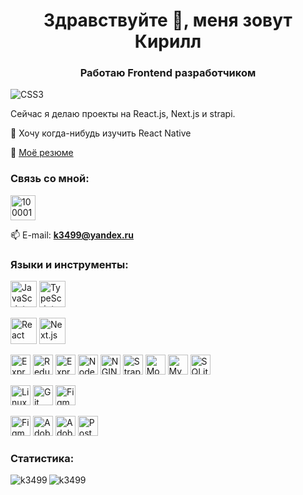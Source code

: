 <h1 align="center">Здравствуйте 👋, меня зовут Кирилл</h1>
<h3 align="center">Работаю Frontend разработчиком</h3>
<img src="https://user-images.githubusercontent.com/1387913/87007215-bed2a900-c176-11ea-9bb6-3273562165fe.gif" alt="CSS3"/>


Сейчас я делаю проекты на React.js, Next.js и strapi.

 📱 Хочу когда-нибудь изучить React Native

 📄 [Моё резюме](https://levenlight.ru/wp-content/uploads/2023/04/Данилычев-Кирилл.pdf)

<h3 align="left">Связь со мной:</h3>
<p align="left">
  
<a href="https://t.me/k3499" target="blank"><img align="center" src="https://levenlight.ru/wp-content/uploads/2021/11/telegram.png" alt="100001348617211" height="40" width="40" /></a>
  
📫 E-mail:  **k3499@yandex.ru**
</p>



<h3 align="left">Языки и инструменты:</h3>
<p align="left">
 <img height="42" width="42" src="https://levenlight.ru/icons/javascript-color.svg" alt="JavaScript"/>
 <img height="42" width="42" src="https://levenlight.ru/icons/typescript-color.svg" alt="TypeScript"/>
</p>

<p align="left">
 <img height="42" width="42" src="https://levenlight.ru/icons/react.svg" alt="React"/>
 <img height="42" width="42" src="https://levenlight.ru/icons/nextdotjs.svg" alt="Next.js"/>
</p>

<p align="left">
<img height="32" width="32" src="https://user-images.githubusercontent.com/25181517/183859966-a3462d8d-1bc7-4880-b353-e2cbed900ed6.png" alt="Express"/>
<img height="32" width="32" src="https://user-images.githubusercontent.com/25181517/187896150-cc1dcb12-d490-445c-8e4d-1275cd2388d6.png" alt="Redux"/>
<img height="32" width="32" src="https://user-images.githubusercontent.com/25181517/183859966-a3462d8d-1bc7-4880-b353-e2cbed900ed6.png" alt="Express"/>
<img height="32" width="32" src="https://user-images.githubusercontent.com/25181517/183568594-85e280a7-0d7e-4d1a-9028-c8c2209e073c.png" alt="Node.js"/>
<img height="32" width="32" src="https://user-images.githubusercontent.com/25181517/183345125-9a7cd2e6-6ad6-436f-8490-44c903bef84c.png" alt="NGINX"/>
<img height="32" width="32" src="https://github-production-user-asset-6210df.s3.amazonaws.com/54946572/281752331-0ed1571c-e3df-4f34-94df-102c0afbdb2b.png" alt="Strapi"/>
<img height="32" width="32" src="https://user-images.githubusercontent.com/25181517/182884177-d48a8579-2cd0-447a-b9a6-ffc7cb02560e.png" alt="MongoDB"/>
<img height="32" width="32" src="https://user-images.githubusercontent.com/25181517/183896128-ec99105a-ec1a-4d85-b08b-1aa1620b2046.png" alt="MySQL"/>
<img height="32" width="32" src="https://github.com/marwin1991/profile-technology-icons/assets/136815194/82df4543-236b-4e45-9604-5434e3faab17" alt="SQLite"/></p>

<p align="left"><img height="32" width="32" src="https://cdn.simpleicons.org/Linux/#FCC624" alt="Linux"/>
<img height="32" width="32" src="https://cdn.simpleicons.org/Git/#F05032" alt="Git"/>
<img height="32" width="32" src="https://cdn.simpleicons.org/Figma/#F24E1E" alt="Figma"/>
</p>

<p align="left">
<img height="32" width="32" src="https://cdn.simpleicons.org/Figma/#F24E1E" alt="Figma"/>
<img height="32" width="32" src="https://cdn.simpleicons.org/adobephotoshop/#31A8FF" alt="Adobe Photoshop"/>
<img height="32" width="32" src="https://cdn.simpleicons.org/AdobeLightroom/#31A8FF" alt="Adobe Lightroom"/>
<img height="32" width="32" src="https://cdn.simpleicons.org/Postman/#FF6C37" alt="Postman"/>
</p>

<h3 align="left">Статистика:</h3>
<img align="left" src="https://github-readme-stats.vercel.app/api/top-langs?username=k3499&show_icons=true&theme=merko&locale=en&layout=compact" alt="k3499" />
<img align="center" src="https://github-readme-stats.vercel.app/api?username=k3499&show_icons=true&theme=merko&locale=en" alt="k3499" />
